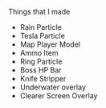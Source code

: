 Things that I made
- Rain Particle
- Tesla Particle
- Map Player Model
- Ammo Item
- Ring Particle
- Boss HP Bar
- Knife Stripper
- Underwater overlay
- Clearer Screen Overlay